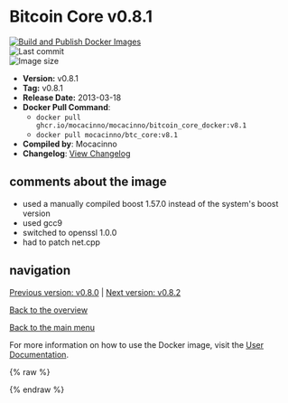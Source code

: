 # Bitcoin Core v0.8.1

[![Build and Publish Docker Images](https://github.com/mocacinno/bitcoin_core_docker/actions/workflows/build-and-publish.yml/badge.svg?branch=v8.1)](https://github.com/mocacinno/bitcoin_core_docker/actions/workflows/build-and-publish.yml)  
![Last commit](https://badgen.net/github/last-commit/mocacinno/bitcoin_core_docker/v8.1)  
![Image size](https://badgen.net/docker/size/mocacinno/btc_core/v8.1?color=green)  

- **Version:** v0.8.1
- **Tag:** v0.8.1
- **Release Date:** 2013-03-18
- **Docker Pull Command**:
  - `docker pull ghcr.io/mocacinno/mocacinno/bitcoin_core_docker:v8.1`
  - `docker pull mocacinno/btc_core:v8.1`
- **Compiled by**: Mocacinno
- **Changelog**: [View Changelog](https://github.com/bitcoin/bitcoin/blob/v0.8.1/doc/release-notes.txt)

## comments about the image

- used a manually compiled boost 1.57.0 instead of the system's boost version
- used gcc9
- switched to openssl 1.0.0
- had to patch net.cpp

## navigation

[Previous version: v0.8.0](./v8.0.md) | [Next version: v0.8.2](./v8.2.md)

[Back to the overview](./Readme.md)

[Back to the main menu](../Readme.md)

For more information on how to use the Docker image, visit the [User Documentation](../userdocs/Readme.md).

<!-- Google tag (gtag.js) -->
{% raw %}
<script async src="https://www.googletagmanager.com/gtag/js?id=G-BPC6NC6FF9"></script>
<script>
  window.dataLayer = window.dataLayer || [];
  function gtag(){dataLayer.push(arguments);}
  gtag('js', new Date());
  gtag('config', 'G-BPC6NC6FF9');
</script>
{% endraw %}

